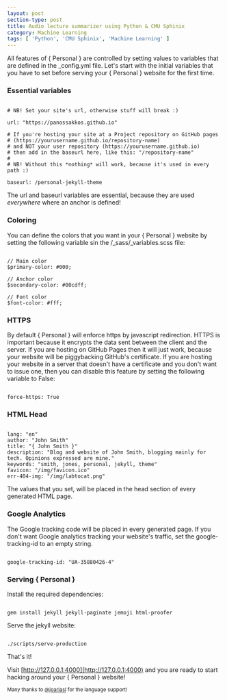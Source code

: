 ```yaml
---
layout: post
section-type: post
title: Audio lecture summarizer using Python & CMU Sphinix
category: Machine Learning
tags: [ 'Python', 'CMU Sphinix', 'Machine Learning' ]
---
```


All features of { Personal } are controlled by setting values to variables that are defined in the
\_config.yml file. Let's start with the initial variables that you have to set before
serving your { Personal } website for the first time.

### Essential variables

<pre><code data-trim class="yaml">
# NB! Set your site's url, otherwise stuff will break :)

url: "https://panossakkos.github.io"

# If you're hosting your site at a Project repository on GitHub pages
# (https://yourusername.github.io/repository-name)
# and NOT your user repository (https://yourusername.github.io)
# then add in the baseurl here, like this: "/repository-name"
#
# NB! Without this *nothing* will work, because it's used in every path :)

baseurl: /personal-jekyll-theme
</code></pre>

The url and baseurl variables are essential, because they are used *everywhere* where an anchor is defined!

### Coloring

You can define the colors that you want in your { Personal } website by setting
the following variable sin the /_sass/_variables.scss file:

<pre><code data-trim class="scss">
// Main color
$primary-color: #000;

// Anchor color
$secondary-color: #00cdff;

// Font color
$font-color: #fff;
</code></pre>

### HTTPS

By default { Personal } will enforce https by javascript redirection.
HTTPS is important because it encrypts the data sent between the client and the server.
If you are hosting on GitHub Pages then it will just work, because your website
will be piggybacking GitHub's certificate.
If you are hosting your website in a server that doesn't have a certificate and
you don't want to issue one, then you can disable this feature by setting the following
variable to False:

<pre><code data-trim class="yaml">
force-https: True
</code></pre>

### HTML Head

<pre><code data-trim class="yaml">
lang: "en"
author: "John Smith"
title: "{ John Smith }"
description: "Blog and website of John Smith, blogging mainly for tech. Opinions expressed are mine."
keywords: "smith, jones, personal, jekyll, theme"
favicon: "/img/favicon.ico"
err-404-img: "/img/labtocat.png"
</code></pre>

The values that you set, will be placed in the head section of every generated HTML page.

### Google Analytics

The Google tracking code will be placed in every generated page.
If you don't want Google analytics tracking your website's traffic, set the google-tracking-id to an empty string.

<pre><code data-trim class="yaml">
google-tracking-id: "UA-35880426-4"
</code></pre>

### Serving { Personal }

Install the required dependencies:

<pre><code data-trim class="bash">
gem install jekyll jekyll-paginate jemoji html-proofer
</code></pre>

Serve the jekyll website:

<pre><code data-trim class="bash">
./scripts/serve-production
</code></pre>

That's it!

Visit [http://127.0.0.1:4000](http://127.0.0.1:4000) and you are ready to start hacking around your { Personal } website!

<small>Many thanks to <a href="https://github.com/joariasl" target="\_blank">@joariasl</a> for the language support! </small>
